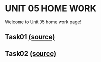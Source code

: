 UNIT 05 HOME WORK
=================

Welcome to Unit 05 home work page!

Task01 [(source)]()
-------------------

Task02 [(source)]()
-------------------
